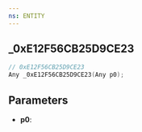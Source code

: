 ```yaml
---
ns: ENTITY
---
```

## _0xE12F56CB25D9CE23

```c
// 0xE12F56CB25D9CE23
Any _0xE12F56CB25D9CE23(Any p0);
```

## Parameters
* **p0**:
